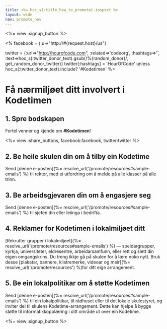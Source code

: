 ```yaml
---
title: <%= hoc_s(:title_how_to_promote).inspect %>
layout: wide
nav: promote_nav
---
```

<%= view :signup_button %>

<% facebook = {:u=>"http://#{request.host}/us"}

twitter = {:url=>"http://hourofcode.com", :related=>'codeorg', :hashtags=>'', :text=>hoc_s(:twitter_donor_text).gsub(/%{random_donor}/, get_random_donor_twitter)} twitter[:hashtags] = 'HourOfCode' unless hoc_s(:twitter_donor_text).include? '#Kodetimen' %>

# Få nærmiljøet ditt involvert i Kodetimen

## 1. Spre bodskapen

Fortel venner og kjende om **#Kodetimen**!

<%= view :share_buttons, facebook:facebook, twitter:twitter %>

## 2. Be heile skulen din om å tilby ein Kodetime

Send [denne e-posten](%= resolve_url('/promote/resources#sample-emails') %) til rektor, med ei utfordring om å melde på alle klasser på alle trinn.

## 3. Be arbeidsgjevaren din om å engasjere seg

Send [denne e-posten](%= resolve_url('/promote/resources#sample-emails') %) til sjefen din eller leiinga i bedrifta.

## 4. Reklamer for Kodetimen i lokalmiljøet ditt

[Rekrutter grupper i lokalmiljøet](%= resolve_url('/promote/resources#sample-emails') %) — speidargrupper, kyrkja, universiteter, eldresentre, arbeidarsamfunn, eller rett og slett din eigen omgangskrins. Du treng ikkje gå på skulen for å lære noko nytt. Bruk desse [plakatar, bannere, klistremerke, videoar og meir](%= resolve_url('/promote/resources') %)for ditt eige arrangement.

## 5. Be ein lokalpolitikar om å støtte Kodetimen

Send [denne e-posten](%= resolve_url('/promote/resources#sample-emails') %) til ein lokalpolitikar, til rådhuset eller til det lokale skulestyret, og inviter dei til skulens Kodetime-arrangement. Dette kan hjelpe å bygge støtte til informatikkopplæring i ditt område ut over ein Kodetime.

<%= view :signup_button %>